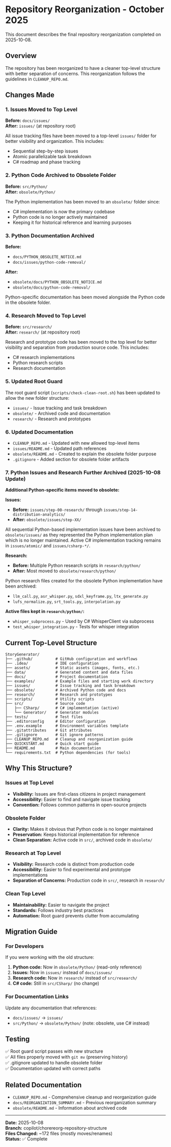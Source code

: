 # Repository Reorganization - October 2025

This document describes the final repository reorganization completed on 2025-10-08.

## Overview

The repository has been reorganized to have a cleaner top-level structure with better separation of concerns. This reorganization follows the guidelines in `CLEANUP_REPO.md`.

## Changes Made

### 1. Issues Moved to Top Level

**Before:** `docs/issues/`  
**After:** `issues/` (at repository root)

All issue tracking files have been moved to a top-level `issues/` folder for better visibility and organization. This includes:
- Sequential step-by-step issues
- Atomic parallelizable task breakdown
- C# roadmap and phase tracking

### 2. Python Code Archived to Obsolete Folder

**Before:** `src/Python/`  
**After:** `obsolete/Python/`

The Python implementation has been moved to an `obsolete/` folder since:
- C# implementation is now the primary codebase
- Python code is no longer actively maintained
- Keeping it for historical reference and learning purposes

### 3. Python Documentation Archived

**Before:**
- `docs/PYTHON_OBSOLETE_NOTICE.md`
- `docs/issues/python-code-removal/`

**After:**
- `obsolete/docs/PYTHON_OBSOLETE_NOTICE.md`
- `obsolete/docs/python-code-removal/`

Python-specific documentation has been moved alongside the Python code in the obsolete folder.

### 4. Research Moved to Top Level

**Before:** `src/research/`  
**After:** `research/` (at repository root)

Research and prototype code has been moved to the top level for better visibility and separation from production source code. This includes:
- C# research implementations
- Python research scripts
- Research documentation

### 5. Updated Root Guard

The root guard script (`scripts/check-clean-root.sh`) has been updated to allow the new folder structure:
- `issues/` - Issue tracking and task breakdown
- `obsolete/` - Archived code and documentation
- `research/` - Research and prototypes

### 6. Updated Documentation

- `CLEANUP_REPO.md` - Updated with new allowed top-level items
- `issues/README.md` - Updated path references
- `obsolete/README.md` - Created to explain the obsolete folder purpose
- `.gitignore` - Added section for obsolete folder artifacts

### 7. Python Issues and Research Further Archived (2025-10-08 Update)

**Additional Python-specific items moved to obsolete:**

**Issues:**
- **Before:** `issues/step-00-research/` through `issues/step-14-distribution-analytics/`
- **After:** `obsolete/issues/step-XX/`

All sequential Python-based implementation issues have been archived to `obsolete/issues/` as they represented the Python implementation plan which is no longer maintained. Active C# implementation tracking remains in `issues/atomic/` and `issues/csharp-*/`.

**Research:**
- **Before:** Multiple Python research scripts in `research/python/`
- **After:** Most moved to `obsolete/research/python/`

Python research files created for the obsolete Python implementation have been archived:
- `llm_call.py`, `asr_whisper.py`, `sdxl_keyframe.py`, `ltx_generate.py`
- `lufs_normalize.py`, `srt_tools.py`, `interpolation.py`

**Active files kept in `research/python/`:**
- `whisper_subprocess.py` - Used by C# WhisperClient via subprocess
- `test_whisper_integration.py` - Tests for whisper integration

## Current Top-Level Structure

```
StoryGenerator/
├── .github/          # GitHub configuration and workflows
├── .idea/            # IDE configuration
├── assets/           # Static assets (images, fonts, etc.)
├── data/             # Generated content and data files
├── docs/             # Project documentation
├── examples/         # Example files and starting work directory
├── issues/           # Issue tracking and task breakdown
├── obsolete/         # Archived Python code and docs
├── research/         # Research and prototypes
├── scripts/          # Utility scripts
├── src/              # Source code
│   ├── CSharp/       # C# implementation (active)
│   └── Generator/    # Generator modules
├── tests/            # Test files
├── .editorconfig     # Editor configuration
├── .env.example      # Environment variables template
├── .gitattributes    # Git attributes
├── .gitignore        # Git ignore patterns
├── CLEANUP_REPO.md   # Cleanup and reorganization guide
├── QUICKSTART.md     # Quick start guide
├── README.md         # Main documentation
└── requirements.txt  # Python dependencies (for tools)
```

## Why This Structure?

### Issues at Top Level
- **Visibility:** Issues are first-class citizens in project management
- **Accessibility:** Easier to find and navigate issue tracking
- **Convention:** Follows common patterns in open-source projects

### Obsolete Folder
- **Clarity:** Makes it obvious that Python code is no longer maintained
- **Preservation:** Keeps historical implementation for reference
- **Clean Separation:** Active code in `src/`, archived code in `obsolete/`

### Research at Top Level
- **Visibility:** Research code is distinct from production code
- **Accessibility:** Easier to find experimental and prototype implementations
- **Separation of Concerns:** Production code in `src/`, research in `research/`

### Clean Top Level
- **Maintainability:** Easier to navigate the project
- **Standards:** Follows industry best practices
- **Automation:** Root guard prevents clutter from accumulating

## Migration Guide

### For Developers

If you were working with the old structure:

1. **Python code:** Now in `obsolete/Python/` (read-only reference)
2. **Issues:** Now in `issues/` instead of `docs/issues/`
3. **Research code:** Now in `research/` instead of `src/research/`
4. **C# code:** Still in `src/CSharp/` (no change)

### For Documentation Links

Update any documentation that references:
- `docs/issues/` → `issues/`
- `src/Python/` → `obsolete/Python/` (note: obsolete, use C# instead)

## Testing

✅ Root guard script passes with new structure  
✅ All files properly moved with `git mv` (preserving history)  
✅ .gitignore updated to handle obsolete folder  
✅ Documentation updated with correct paths

## Related Documentation

- `CLEANUP_REPO.md` - Comprehensive cleanup and reorganization guide
- `docs/REORGANIZATION_SUMMARY.md` - Previous reorganization summary
- `obsolete/README.md` - Information about archived code

---

**Date:** 2025-10-08  
**Branch:** copilot/chorereorg-repository-structure  
**Files Changed:** ~172 files (mostly moves/renames)  
**Status:** ✅ Complete
